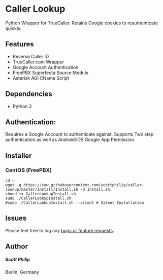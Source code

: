 # Caller Lookup

Python Wrapper for TrueCaller.  Retains Google cookies to reauthenticate quickly.

## Features

 * Reverse Caller ID
 * TrueCaller.com Wrapper 
 * Google Account Authentication
 * FreePBX Superfecta Source Module 
 * Asterisk AGI CName Script 

## Dependencies

 - Python 3

## Authentication:
Requires a Google Account to authenticate against.  Supports Two step authentication as well as Android/iOS Google App Permission.

## Installer

### CentOS (FreePBX)

```
cd ~
wget -q https://raw.githubusercontent.com/scottphilip/caller-lookup/master/Install/Install.sh -O Install.sh
chmod +x CallerLookupInstall.sh
sudo ./CallerLookupInstall.sh 
#sudo ./CallerLookupInstall.sh --silent # Silent Installation

```

## Issues
Please feel free to log any [bugs or feature requests](https://github.com/scottphilip/caller-lookup/issues).

## Author
##### Scott Philip 
Berlin, Germany

